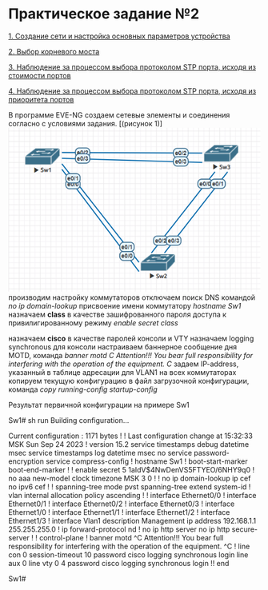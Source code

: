 # Практическое задание №2

[1. Создание сети и настройка основных параметров устройства]()

[2. Выбор корневого моста]()

[3. Наблюдение за процессом выбора протоколом STP порта, исходя из стоимости портов]()

[4. Наблюдение за процессом выбора протоколом STP порта, исходя из приоритета портов]()

В программе EVE-NG создаем сетевые элементы и соединения согласно с условиями задания. [(рисунок 1)]
![Shem_lab02_EVE.PNG](Shem_lab02_EVE.PNG)
производим настройку коммутаторов
отключаем поиcк DNS командой _no ip domain-lookup_
присвоение имени коммутатору _hostname Sw1_
назначаем **class**  в качестве зашифрованного пароля доступа к привилигированному режиму _enable secret class_

назначаем **cisco** в качестве паролей консоли и VTY
назначаем logging synchronous для консоли
настраиваем баннерное сообщение дня MOTD, команда _banner motd C Attention!!! You bear full responsibility for interfering with the operation of the equipment. C_
задаем IP-address, указанный в таблице адресации для VLAN1 на всех коммутаторах
копируем текущую конфигурацию в файл загрузочной конфигурации, команда _copy running-config startup-config_

Результат первичной конфигурации на примере Sw1

Sw1# sh run
Building configuration...

Current configuration : 1171 bytes
!
! Last configuration change at 15:32:33 MSK Sun Sep 24 2023
!
version 15.2
service timestamps debug datetime msec
service timestamps log datetime msec
no service password-encryption
service compress-config
!
hostname Sw1
!
boot-start-marker
boot-end-marker
!
!
enable secret 5 $1$aIdV$4NwDenVS5FTYEO/6NHY9q0
!
no aaa new-model
clock timezone MSK 3 0
!
!
no ip domain-lookup
ip cef
no ipv6 cef
!
!
spanning-tree mode pvst
spanning-tree extend system-id
!
vlan internal allocation policy ascending
!
!
interface Ethernet0/0
!
interface Ethernet0/1
!
interface Ethernet0/2
!
interface Ethernet0/3
!
interface Ethernet1/0
!
interface Ethernet1/1
!
interface Ethernet1/2
!
interface Ethernet1/3
!
interface Vlan1
description Management
ip address 192.168.1.1 255.255.255.0
!
ip forward-protocol nd
!
no ip http server
no ip http secure-server
!
!
control-plane
!
banner motd ^C Attention!!! You bear full responsibility for interfering with the operation of the equipment. ^C
!
line con 0
session-timeout 10
password cisco
logging synchronous
login
line aux 0
line vty 0 4
password cisco
logging synchronous
login
!!
end

Sw1#








